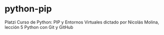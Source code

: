 # python-pip
Platzi Curso de Python: PIP y Entornos Virtuales dictado por Nicolás Molina, lección 5 Python con Git y GitHub
